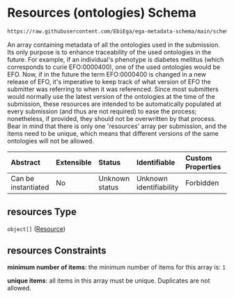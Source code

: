 # Resources (ontologies) Schema

```txt
https://raw.githubusercontent.com/EbiEga/ega-metadata-schema/main/schemas/EGA.submission.json#/properties/resources
```

An array containing metadata of all the ontologies used in the submission. Its only purpose is to enhance traceability of the used ontologies in the future. For example, if an individual's phenotype is diabetes mellitus (which corresponds to curie EFO:0000400), one of the used ontologies would be EFO. Now, if in the future the term EFO:0000400 is changed in a new release of EFO, it's imperative to keep track of what version of EFO the submitter was referring to when it was referenced. Since most submitters would normally use the latest version of the ontologies at the time of the submission, these resources are intended to be automatically populated at every submission (and thus are not required) to ease the process; nonetheless, if provided, they should not be overwritten by that process. Bear in mind that there is only one 'resources' array per submission, and the items need to be unique, which means that different versions of the same ontologies will not be allowed.

| Abstract            | Extensible | Status         | Identifiable            | Custom Properties | Additional Properties | Access Restrictions | Defined In                                                                           |
| :------------------ | :--------- | :------------- | :---------------------- | :---------------- | :-------------------- | :------------------ | :----------------------------------------------------------------------------------- |
| Can be instantiated | No         | Unknown status | Unknown identifiability | Forbidden         | Forbidden             | none                | [EGA.submission.json\*](../../../schemas/EGA.submission.json "open original schema") |

## resources Type

`object[]` ([Resource](ega-20-properties-resources-ontologies-resource.md))

## resources Constraints

**minimum number of items**: the minimum number of items for this array is: `1`

**unique items**: all items in this array must be unique. Duplicates are not allowed.
